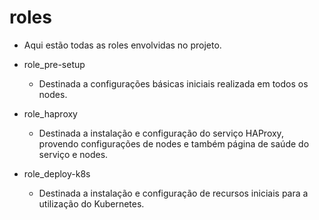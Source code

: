 # roles

- Aqui estão todas as roles envolvidas no projeto.

- role_pre-setup
    * Destinada a configurações básicas iniciais realizada em todos os nodes.

- role_haproxy
    * Destinada a instalação e configuração do serviço HAProxy, provendo configurações de nodes e também página de saúde do serviço e nodes.

- role_deploy-k8s
    * Destinada a instalação e configuração de recursos iniciais para a utilização do Kubernetes.